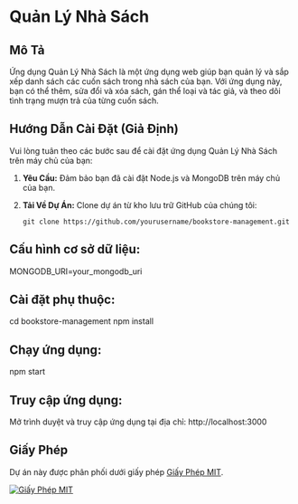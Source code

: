 # Quản Lý Nhà Sách

## Mô Tả
Ứng dụng Quản Lý Nhà Sách là một ứng dụng web giúp bạn quản lý và sắp xếp danh sách các cuốn sách trong nhà sách của bạn. Với ứng dụng này, bạn có thể thêm, sửa đổi và xóa sách, gán thể loại và tác giả, và theo dõi tình trạng mượn trả của từng cuốn sách.

## Hướng Dẫn Cài Đặt (Giả Định)
Vui lòng tuân theo các bước sau để cài đặt ứng dụng Quản Lý Nhà Sách trên máy chủ của bạn:

1. **Yêu Cầu:** Đảm bảo bạn đã cài đặt Node.js và MongoDB trên máy chủ của bạn.

2. **Tải Về Dự Án:** Clone dự án từ kho lưu trữ GitHub của chúng tôi:

   ```shell
   git clone https://github.com/yourusername/bookstore-management.git

## Cấu hình cơ sở dữ liệu:
MONGODB_URI=your_mongodb_uri

## Cài đặt phụ thuộc:
cd bookstore-management
npm install

## Chạy ứng dụng:
npm start

## Truy cập ứng dụng:
Mở trình duyệt và truy cập ứng dụng tại địa chỉ: http://localhost:3000

## Giấy Phép
Dự án này được phân phối dưới giấy phép [Giấy Phép MIT](LICENSE).

[![Giấy Phép MIT](https://img.shields.io/badge/License-MIT-yellow.svg)](https://opensource.org/licenses/MIT)
